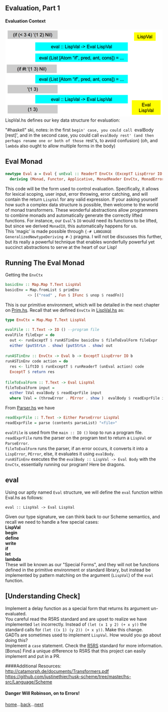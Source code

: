 Evaluation, Part 1
------------
#### Evaluation Context
![img](../img/WYAS-Eval-If-Statement.png)
LispVal.hs defines our key data structure for evaluation:   

"#haskell" ski, notes:
in the first `begin' case, you could call `evalBody [rest]', and in the second case, you could call `evalBody rest' (and then perhaps rename one or both of those `rest's, to avoid confusion)
(oh, and `lambda` also ought to allow multiple forms in the body)

## Eval Monad
```Haskell
newtype Eval a = Eval { unEval :: ReaderT EnvCtx (ExceptT LispError IO ) a }
  deriving (Monad, Functor, Applicative, MonadReader EnvCtx, MonadError LispError, MonadI
```
This code will be the form used to control evaluation. Specifically, it allows for lexical scoping, user input, error throwing, error catching, and will contain the return `LispVal` for any valid expression. If your asking yourself how such a complex data structure is possible, then welcome to the world of monad transformers. These wonderful abstractions allow programmers to combine monads and automatically generate the correctly lifted functions. For instance, our `Eval`'s `IO` would need its functions to be lifted, but since we derived `MonadIO`, this automatically happens for us.    
This 'magic' is made possible through `{-# LANGUAGE GeneralizedNewtypeDeriving #-}` pragma. I will not be discusses this further, but its really a powerful technique that enables wonderfully powerful yet succinct abstractions to serve at the heart of our Lisp!    

## Running The Eval Monad
Getting the `EnvCtx`    
```Haskell
basicEnv :: Map.Map T.Text LispVal
basicEnv = Map.fromList $ primEnv
          <> [("read" , Fun $ IFunc $ unop $ readFn)]
```
This is our primitive environment, which will be detailed in the next chapter on [Prim.hs](../src/Prim.hs). Recall that we defined `EnvCtx` in [LispVal.hs](../src/LispVal.hs) as:
```Haskell
type EnvCtx = Map.Map T.Text LispVal
```

```Haskell
evalFile :: T.Text -> IO () --program file
evalFile fileExpr = do
  out <- runExceptT $ runASTinEnv basicEnv $ fileToEvalForm fileExpr
  either (putStrLn . show) (putStrLn . show) out

runASTinEnv :: EnvCtx -> Eval b -> ExceptT LispError IO b
runASTinEnv code action = do
  res <- liftIO $ runExceptT $ runReaderT (unEval action) code
  ExceptT $ return res

fileToEvalForm :: T.Text -> Eval LispVal
fileToEvalForm input =
  either lVal evalBody $ readExprFile input
  where lVal = (throwError . PError . show )  evalBody $ readExprFile input
```
From [Parser.hs](../src/Parser.hs) we have
```Haskell
readExprFile :: T.Text -> Either ParseError LispVal
readExprFile = parse (contents parseList) "<file>"
```
`evalFile` is used from the `main :: IO ()` loop to run a program file.    
`readExprFile` runs the parser on the program text to return a `LispVal` or `ParseError`.    
`fileToEvalForm` runs the parser, if an error occurs, it converts it into a `LispError`, `PError`, else, it evaluates it using `evalBody`.     
`runASTinEnv` executes the the `evalBody :: LispVal -> Eval Body` with the `EnvCtx`, essentially running our program! Here be dragons.    


## eval
Using our aptly named `Eval` structure, we will define the `eval` function within Eval.hs as follows:
```
eval :: LispVal -> Eval LispVal
```
Given our type signature, we can think back to our Scheme semantics, and recall we need to handle a few special cases:       
**LispVal**    
**begin**    
**define**    
**write**    
**if**    
**let**    
**lambda**    
These will be known as our "Special Forms", and they will not be functions defined in the primitive environment or standard library, but instead be implemented by pattern matching on the argument (`LispVal`) of the `eval` function.    


## [Understanding Check]
Implement a delay function as a special form that returns its argument un-evaluated.    
You careful read the R5RS standard and are upset to realize we have implemented `let` incorrectly. Instead of `(let (x 1 y 2) (+ x y))` the standard calls for `(let ((x 1) (y 2)) (+ x y))`. Make this change.    
GADTs are sometimes used to implement `LispVal`. How would you go about doing this?    
Implement a `case` statement.  Check the [R5RS](../docs/R5RS.pdf) standard for more information.    
[Bonus] Find a unique difference to R5RS that this project can easily implement and put in a PR.    

####Additional Resources:
http://catamorph.de/documents/Transformers.pdf    
https://github.com/justinethier/husk-scheme/tree/master/hs-src/Language/Scheme  

#### Danger Will Robinson, on to Errors!
[home](00_overview.md)...[back](03_evaluation.md)...[next](04_errors.md)
